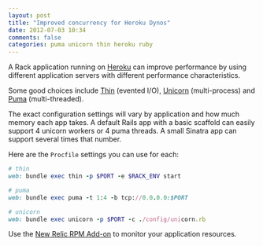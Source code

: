 ```yaml
---
layout: post
title: "Improved concurrency for Heroku Dynos"
date: 2012-07-03 10:34
comments: false
categories: puma unicorn thin heroku ruby
---
```


A Rack application running on [Heroku](http://heroku.com) can improve performance by using different application servers with different performance characteristics.

Some good choices include [Thin](http://code.macournoyer.com/thin/) (evented I/O), [Unicorn](http://unicorn.bogomips.org/) (multi-process) and [Puma](http://puma.io/) (multi-threaded).

The exact configuration settings will vary by application and how much memory each app takes. A default Rails app with a basic scaffold can easily support 4 unicorn workers or 4 puma threads. A small Sinatra app can support several times that number.

Here are the `Procfile` settings you can use for each:

```ruby Procfile
# thin
web: bundle exec thin -p $PORT -e $RACK_ENV start

# puma
web: bundle exec puma -t 1:4 -b tcp://0.0.0.0:$PORT

# unicorn
web: bundle exec unicorn -p $PORT -c ./config/unicorn.rb
```

Use the [New Relic RPM Add-on](https://addons.heroku.com/newrelic) to monitor your application resources.
